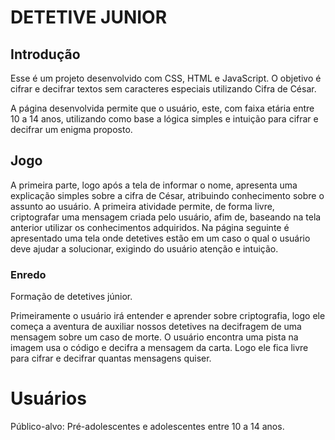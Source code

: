 # DETETIVE JUNIOR

## Introdução
Esse é um projeto desenvolvido com CSS, HTML e JavaScript. O objetivo é cifrar e decifrar textos sem caracteres especiais utilizando Cifra de César.

A página desenvolvida permite que o usuário, este, com faixa etária entre 10 a 14 anos, utilizando como base a lógica simples e intuição para cifrar e decifrar um enigma proposto.

## Jogo

A primeira parte, logo após a tela de informar o nome, apresenta uma explicação simples sobre a cifra de César, atribuindo conhecimento sobre o assunto ao usuário. A primeira atividade permite, de forma livre, criptografar uma mensagem criada pelo usuário, afim de, baseando na tela anterior utilizar os conhecimentos adquiridos. Na página seguinte é apresentado uma tela onde detetives estão em um caso o qual o usuário deve ajudar a solucionar, exigindo do usuário atenção e intuição.

### Enredo

Formação de detetives júnior.

Primeiramente o usuário irá entender e aprender sobre criptografia, logo ele começa a aventura de auxiliar nossos detetives na decifragem de uma mensagem sobre um caso de morte. O usuário encontra uma pista na imagem usa o código e decifra a mensagem da carta. Logo ele fica livre para cifrar e decifrar quantas mensagens quiser.

# Usuários

Público-alvo: Pré-adolescentes e adolescentes entre 10 a 14 anos.
